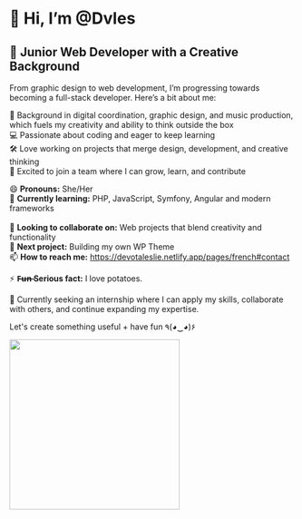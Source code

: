 # 👋 Hi, I’m @Dvles  

## 🚀 Junior Web Developer with a Creative Background  

From graphic design to web development, I’m progressing towards becoming a full-stack developer. Here’s a bit about me:  

🎨 Background in digital coordination, graphic design, and music production, which fuels my creativity and ability to think outside the box  <br> 
💻 Passionate about coding and eager to keep learning  <br> 
🛠️ Love working on projects that merge design, development, and creative thinking  <br> 
🤝 Excited to join a team where I can grow, learn, and contribute  <br> 

😄 **Pronouns:** She/Her <br>
🌱 **Currently learning:** PHP, JavaScript, Symfony, Angular and modern frameworks <br>  
💞️ **Looking to collaborate on:** Web projects that blend creativity and functionality  <br>
🚀 **Next project:** Building my own WP Theme <br>
📫 **How to reach me:** https://devotaleslie.netlify.app/pages/french#contact <br>

⚡ **F̶u̶n̶ Serious fact:** I love potatoes.

🚀 Currently seeking an internship where I can apply my skills, collaborate with others, and continue expanding my expertise.  

Let's create something useful + have fun ٩(◕‿◕)۶  

<img src="https://s3.gifyu.com/images/bbm7G.gif" width="300px">
